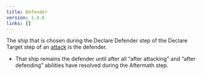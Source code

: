 ```yaml
---
title: Defender
version: 1.4.6
links: []
---
```


The ship that is chosen during the Declare Defender step of the Declare Target step of an [attack](/rules/Attack) is the defender.

- That ship remains the defender until after all “after attacking” and “after defending” abilities have resolved during the Aftermath step.
